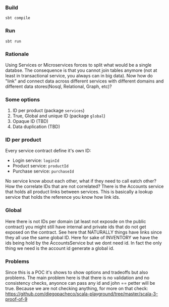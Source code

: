### Build
```
sbt compile
```

### Run
```
sbt run
```

### Rationale

Using Services or Microservices forces to split what would be a single databse.
The consequence is that you cannot join tables anymore (not at least in transactional service, you always can in big data).
Now how do "link" and connect data across different services with different domains and different data stores(Nosql, Relational, Graph, etc)?

### Some options

1. ID per product (package `services`)
2. True, Global and unique ID (package `global`)
3. Opaque ID (TBD)
4. Data duplication (TBD)

### ID per product

Every service contract define it's own ID:
* Login service: `loginId`
* Product service: `productId`
* Purchase service: `purchaseId`

No service know about each other, what if they need to call eatch other? How the correlate IDs that are not correlated?
There is the Accounts service that holds all product links between services.
This is basically a lookup service that holds the reference you know how link ids.

### Global

Here there is not IDs per domain (at least not exposde on the public contract) you might still have internal and 
private ids that do not get exposed on the contract. See here that NATURALLY things have links since they all use the same global ID.
Here for sake of INVENTORY we have the ids being hold by the AccountsService but we dont need id.
In fact the only thing we need is the account id generate a global id.

### Problems

Since this is a POC it's shows to show options and tradeoffs but also problems.
The main problem here is that there is no validation and no consistency checks, anyonce can pass any id and john == petter will be true.
Because we are not checking anything, for more on that check: https://github.com/diegopacheco/scala-playground/tree/master/scala-3-proof-of-9
